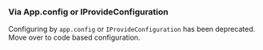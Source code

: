 ### Via App.config or IProvideConfiguration

Configuring by `app.config` or `IProvideConfiguration` has been deprecated. Move over to code based configuration.
